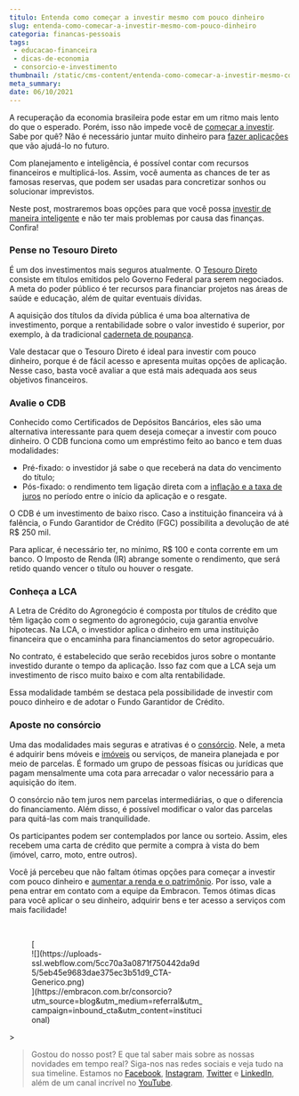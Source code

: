 ```yaml
---
titulo: Entenda como começar a investir mesmo com pouco dinheiro
slug: entenda-como-comecar-a-investir-mesmo-com-pouco-dinheiro
categoria: financas-pessoais
tags:
 - educacao-financeira
 - dicas-de-economia
 - consorcio-e-investimento
thumbnail: /static/cms-content/entenda-como-comecar-a-investir-mesmo-com-pouco-dinheiro.jpeg
meta_summary: 
date: 06/10/2021
---
```

A recuperação da economia brasileira pode estar em um ritmo mais lento do que o esperado. Porém, isso não impede você de [começar a investir](https://www.embracon.com.br/blog/entenda-como-comecar-a-investir-mesmo-com-pouco-dinheiro). Sabe por quê? Não é necessário juntar muito dinheiro para [fazer aplicações](https://www.embracon.com.br/conhecaoconsorcio/o-que-e-credito-pendente) que vão ajudá-lo no futuro.

Com planejamento e inteligência, é possível contar com recursos financeiros e multiplicá-los. Assim, você aumenta as chances de ter as famosas reservas, que podem ser usadas para concretizar sonhos ou solucionar imprevistos.

Neste post, mostraremos boas opções para que você possa [investir de maneira inteligente](https://www.embracon.com.br/blog/qual-o-melhor-investimento-para-r-50-r-500-ou-r-5000) e não ter mais problemas por causa das finanças. Confira!

### Pense no Tesouro Direto

É um dos investimentos mais seguros atualmente. O [Tesouro Direto](https://www.embracon.com.br/blog/tesouro-direto-guia-rapido-com-tudo-o-que-voce-precisa-saber) consiste em títulos emitidos pelo Governo Federal para serem negociados. A meta do poder público é ter recursos para financiar projetos nas áreas de saúde e educação, além de quitar eventuais dívidas.

A aquisição dos títulos da dívida pública é uma boa alternativa de investimento, porque a rentabilidade sobre o valor investido é superior, por exemplo, à da tradicional [caderneta de poupança](https://www.embracon.com.br/blog/consorcio-ou-poupanca-quais-sao-as-diferencas-e-como-escolher).

Vale destacar que o Tesouro Direto é ideal para investir com pouco dinheiro, porque é de fácil acesso e apresenta muitas opções de aplicação. Nesse caso, basta você avaliar a que está mais adequada aos seus objetivos financeiros.

### Avalie o CDB

Conhecido como Certificados de Depósitos Bancários, eles são uma alternativa interessante para quem deseja começar a investir com pouco dinheiro. O CDB funciona como um empréstimo feito ao banco e tem duas modalidades:

- Pré-fixado: o investidor já sabe o que receberá na data do vencimento do título;
- Pós-fixado: o rendimento tem ligação direta com a [inflação e a taxa de juros](https://www.embracon.com.br/blog/entenda-a-importancia-da-taxa-selic-e-da-inflacao) no período entre o início da aplicação e o resgate.

O CDB é um investimento de baixo risco. Caso a instituição financeira vá à falência, o Fundo Garantidor de Crédito (FGC) possibilita a devolução de até R$ 250 mil.

Para aplicar, é necessário ter, no mínimo, R$ 100 e conta corrente em um banco. O Imposto de Renda (IR) abrange somente o rendimento, que será retido quando vencer o título ou houver o resgate.

### Conheça a LCA

A Letra de Crédito do Agronegócio é composta por títulos de crédito que têm ligação com o segmento do agronegócio, cuja garantia envolve hipotecas. Na LCA, o investidor aplica o dinheiro em uma instituição financeira que o encaminha para financiamentos do setor agropecuário.

No contrato, é estabelecido que serão recebidos juros sobre o montante investido durante o tempo da aplicação. Isso faz com que a LCA seja um investimento de risco muito baixo e com alta rentabilidade.

Essa modalidade também se destaca pela possibilidade de investir com pouco dinheiro e de adotar o Fundo Garantidor de Crédito.

### Aposte no consórcio

Uma das modalidades mais seguras e atrativas é o [consórcio](https://www.embracon.com.br/blog/9-duvidas-mais-comuns-sobre-consorcio). Nele, a meta é adquirir bens móveis e [imóveis](https://www.embracon.com.br/consorcio-de-imoveis) ou serviços, de maneira planejada e por meio de parcelas. É formado um grupo de pessoas físicas ou jurídicas que pagam mensalmente uma cota para arrecadar o valor necessário para a aquisição do item.

O consórcio não tem juros nem parcelas intermediárias, o que o diferencia do financiamento. Além disso, é possível modificar o valor das parcelas para quitá-las com mais tranquilidade.

Os participantes podem ser contemplados por lance ou sorteio. Assim, eles recebem uma carta de crédito que permite a compra à vista do bem (imóvel, carro, moto, entre outros).

Você já percebeu que não faltam ótimas opções para começar a investir com pouco dinheiro e [aumentar a renda e o patrimônio](https://www.embracon.com.br/blog/e-possivel-aumentar-o-patrimonio-saiba-aqui). Por isso, vale a pena entrar em contato com a equipe da Embracon. Temos ótimas dicas para você aplicar o seu dinheiro, adquirir bens e ter acesso a serviços com mais facilidade!

‍

<figure class="w-richtext-figure-type-image w-richtext-align-center" style="max-width:310px">[<div>![](https://uploads-ssl.webflow.com/5cc70a3a0871f750442da9d5/5eb45e9683dae375ec3b51d9_CTA-Generico.png)</div>](https://embracon.com.br/consorcio?utm_source=blog&utm_medium=referral&utm_campaign=inbound_cta&utm_content=institucional)</figure>> ‍

> Gostou do nosso post? E que tal saber mais sobre as nossas novidades em tempo real? Siga-nos nas redes sociais e veja tudo na sua timeline. Estamos no [Facebook](https://www.facebook.com/embracon/), [Instagram](https://www.instagram.com/embraconoficial/), [Twitter](https://twitter.com/embracon) e [LinkedIn](https://www.linkedin.com/company/1018875/), além de um canal incrível no [YouTube](https://www.youtube.com/channel/UCL-Y0mv9zc73Iek48NLUBzQ).

